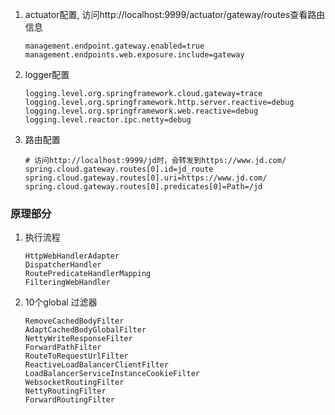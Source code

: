 1. actuator配置, 访问http://localhost:9999/actuator/gateway/routes查看路由信息
   ```properties
   management.endpoint.gateway.enabled=true
   management.endpoints.web.exposure.include=gateway
   ```
2. logger配置
   ```properties
   logging.level.org.springframework.cloud.gateway=trace
   logging.level.org.springframework.http.server.reactive=debug
   logging.level.org.springframework.web.reactive=debug
   logging.level.reactor.ipc.netty=debug
   ```
3. 路由配置
   ```properties
   # 访问http://localhost:9999/jd时，会转发到https://www.jd.com/
   spring.cloud.gateway.routes[0].id=jd_route
   spring.cloud.gateway.routes[0].uri=https://www.jd.com/
   spring.cloud.gateway.routes[0].predicates[0]=Path=/jd
   ```
### 原理部分
1. 执行流程
   ```text
   HttpWebHandlerAdapter
   DispatcherHandler
   RoutePredicateHandlerMapping
   FilteringWebHandler
   ```
2. 10个global 过滤器
    ```text
    RemoveCachedBodyFilter
    AdaptCachedBodyGlobalFilter
    NettyWriteResponseFilter
    ForwardPathFilter
    RouteToRequestUrlFilter
    ReactiveLoadBalancerClientFilter
    LoadBalancerServiceInstanceCookieFilter
    WebsocketRoutingFilter
    NettyRoutingFilter
    ForwardRoutingFilter
    ```